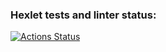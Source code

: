 ### Hexlet tests and linter status:
[![Actions Status](https://github.com/vrvrab/java-project-61/actions/workflows/hexlet-check.yml/badge.svg)](https://github.com/vrvrab/java-project-61/actions)